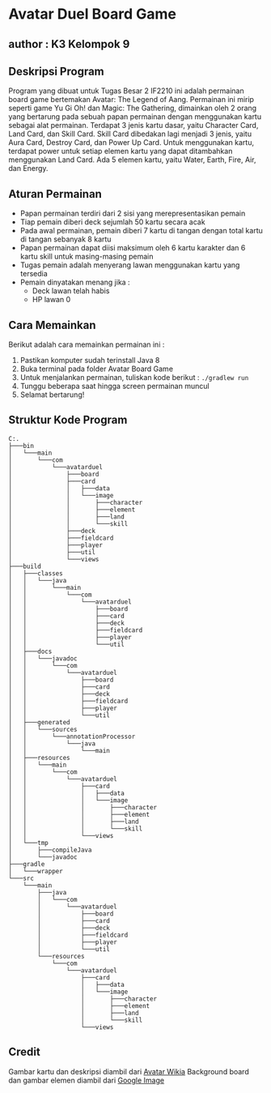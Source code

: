 # Avatar Duel Board Game
## author : K3 Kelompok 9

## Deskripsi Program
Program yang dibuat untuk Tugas Besar 2 IF2210 ini adalah permainan board game bertemakan Avatar: The Legend of Aang. Permainan ini mirip seperti game Yu Gi Oh! dan Magic: The Gathering, dimainkan oleh 2 orang yang bertarung pada sebuah papan permainan dengan menggunakan kartu sebagai alat permainan. Terdapat 3 jenis kartu dasar, yaitu Character Card, Land Card, dan Skill Card. Skill Card dibedakan lagi menjadi 3 jenis, yaitu Aura Card, Destroy Card, dan Power Up Card. Untuk menggunakan kartu, terdapat power untuk setiap elemen kartu yang dapat ditambahkan menggunakan Land Card. Ada 5 elemen kartu, yaitu Water, Earth, Fire, Air, dan Energy.

## Aturan Permainan
* Papan permainan terdiri dari 2 sisi yang merepresentasikan pemain
* Tiap pemain diberi deck sejumlah 50 kartu secara acak
* Pada awal permainan, pemain diberi 7 kartu di tangan dengan total kartu di tangan sebanyak 8 kartu
* Papan permainan dapat diisi maksimum oleh 6 kartu karakter dan 6 kartu skill untuk masing-masing pemain
* Tugas pemain adalah menyerang lawan menggunakan kartu yang tersedia
* Pemain dinyatakan menang jika :
    - Deck lawan telah habis
    - HP lawan 0

## Cara Memainkan
Berikut adalah cara memainkan permainan ini :
1. Pastikan komputer sudah terinstall Java 8
2. Buka terminal pada folder Avatar Board Game
3. Untuk menjalankan permainan, tuliskan kode berikut :
`./gradlew run`
4. Tunggu beberapa saat hingga screen permainan muncul
5. Selamat bertarung!

## Struktur Kode Program
```
C:.
├───bin
│   └───main
│       └───com
│           └───avatarduel
│               ├───board
│               ├───card
│               │   ├───data
│               │   └───image
│               │       ├───character
│               │       ├───element
│               │       ├───land
│               │       └───skill
│               ├───deck
│               ├───fieldcard
│               ├───player
│               ├───util
│               └───views
├───build
│   ├───classes
│   │   └───java
│   │       └───main
│   │           └───com
│   │               └───avatarduel
│   │                   ├───board
│   │                   ├───card
│   │                   ├───deck
│   │                   ├───fieldcard
│   │                   ├───player
│   │                   └───util
│   ├───docs
│   │   └───javadoc
│   │       └───com
│   │           └───avatarduel
│   │               ├───board
│   │               ├───card
│   │               ├───deck
│   │               ├───fieldcard
│   │               ├───player
│   │               └───util
│   ├───generated
│   │   └───sources
│   │       └───annotationProcessor
│   │           └───java
│   │               └───main
│   ├───resources
│   │   └───main
│   │       └───com
│   │           └───avatarduel
│   │               ├───card
│   │               │   ├───data
│   │               │   └───image
│   │               │       ├───character
│   │               │       ├───element
│   │               │       ├───land
│   │               │       └───skill
│   │               └───views
│   └───tmp
│       ├───compileJava
│       └───javadoc
├───gradle
│   └───wrapper
└───src
    └───main
        ├───java
        │   └───com
        │       └───avatarduel
        │           ├───board
        │           ├───card
        │           ├───deck
        │           ├───fieldcard
        │           ├───player
        │           └───util
        └───resources
            └───com
                └───avatarduel
                    ├───card
                    │   ├───data
                    │   └───image
                    │       ├───character
                    │       ├───element
                    │       ├───land
                    │       └───skill
                    └───views
```

## Credit
Gambar kartu dan deskripsi diambil dari [Avatar Wikia](https://avatar.fandom.com/wiki/Avatar_Wiki)
Background board dan gambar elemen diambil dari [Google Image](https://images.google.com)
